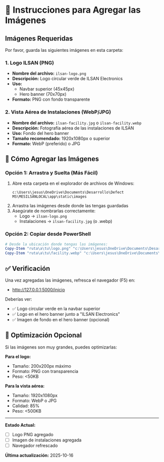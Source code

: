 # 📸 Instrucciones para Agregar las Imágenes

## Imágenes Requeridas

Por favor, guarda las siguientes imágenes en esta carpeta:

### 1. Logo ILSAN (PNG)
- **Nombre del archivo:** `ilsan-logo.png`
- **Descripción:** Logo circular verde de ILSAN Electronics
- **Uso:** 
  - Navbar superior (45x45px)
  - Hero banner (70x70px)
- **Formato:** PNG con fondo transparente

### 2. Vista Aérea de Instalaciones (WebP/JPG)
- **Nombre del archivo:** `ilsan-facility.jpg` o `ilsan-facility.webp`
- **Descripción:** Fotografía aérea de las instalaciones de ILSAN
- **Uso:** Fondo del hero banner
- **Tamaño recomendado:** 1920x1080px o superior
- **Formato:** WebP (preferido) o JPG

## 🔧 Cómo Agregar las Imágenes

### Opción 1: Arrastra y Suelta (Más Fácil)
1. Abre esta carpeta en el explorador de archivos de Windows:
   ```
   c:\Users\jesus\OneDrive\Documents\Desarrollo\Defect MS\MESILSANLOCAL\app\static\images
   ```
2. Arrastra las imágenes desde donde las tengas guardadas
3. Asegúrate de nombrarlas correctamente:
   - Logo → `ilsan-logo.png`
   - Instalaciones → `ilsan-facility.jpg` (o .webp)

### Opción 2: Copiar desde PowerShell
```powershell
# Desde la ubicación donde tengas las imágenes:
Copy-Item "ruta\a\tu\logo.png" "c:\Users\jesus\OneDrive\Documents\Desarrollo\Defect MS\MESILSANLOCAL\app\static\images\ilsan-logo.png"
Copy-Item "ruta\a\tu\facility.webp" "c:\Users\jesus\OneDrive\Documents\Desarrollo\Defect MS\MESILSANLOCAL\app\static\images\ilsan-facility.jpg"
```

## ✅ Verificación

Una vez agregadas las imágenes, refresca el navegador (F5) en:
- http://127.0.0.1:5000/inicio

Deberías ver:
- ✅ Logo circular verde en la navbar superior
- ✅ Logo en el hero banner junto a "ILSAN Electronics"
- ✅ Imagen de fondo en el hero banner (opcional)

## 🎨 Optimización Opcional

Si las imágenes son muy grandes, puedes optimizarlas:

**Para el logo:**
- Tamaño: 200x200px máximo
- Formato: PNG con transparencia
- Peso: <50KB

**Para la vista aérea:**
- Tamaño: 1920x1080px
- Formato: WebP o JPG
- Calidad: 85%
- Peso: <500KB

---

**Estado Actual:**
- [ ] Logo PNG agregado
- [ ] Imagen de instalaciones agregada
- [ ] Navegador refrescado

**Última actualización:** 2025-10-16

